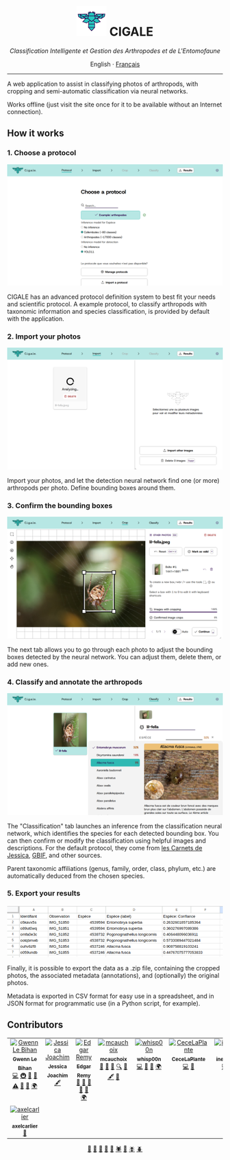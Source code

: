 <div align=center>
   <h1>
      <img src="./static/favicon.png" height="70">
      CIGALE
   </h1>
   <em>
			Classification Intelligente et Gestion des Arthropodes et de L'Entomofaune
   </em>

English · <a href="./README_FR.md">Français</a>

</div>

---

A web application to assist in classifying photos of arthropods, with cropping and semi-automatic classification via neural networks.

Works offline (just visit the site once for it to be available without an Internet connection).

## How it works

### 1. Choose a protocol

![](./tests/readme.spec.js-snapshots/screenshots-en-protocol-1-chromium-linux.png)

CIGALE has an advanced protocol definition system to best fit your needs and scientific protocol. A example protocol, to classify arthropods with taxonomic information and species classification, is provided by default with the application.

### 2. Import your photos

![](./tests/readme.spec.js-snapshots/screenshots-en-import-1-chromium-linux.png)

Import your photos, and let the detection neural network find one (or more) arthropods per photo. Define bounding boxes around them.

### 3. Confirm the bounding boxes

![](./tests/readme.spec.js-snapshots/screenshots-en-crop-1-chromium-linux.png)

The next tab allows you to go through each photo to adjust the bounding boxes detected by the neural network. You can adjust them, delete them, or add new ones.

### 4. Classify and annotate the arthropods

![](./tests/readme.spec.js-snapshots/screenshots-en-classify-1-chromium-linux.png)

The "Classification" tab launches an inference from the classification neural network, which identifies the species for each detected bounding box. You can then confirm or modify the classification using helpful images and descriptions. For the default protocol, they come from [les Carnets de Jessica](https://jessica-joachim.fr), [GBIF](https://gbif.org), and other sources.

Parent taxonomic affiliations (genus, family, order, class, phylum, etc.) are automatically deduced from the chosen species.

### 5. Export your results

![](./static/screenshot-exports-csv.png)

Finally, it is possible to export the data as a .zip file, containing the cropped photos, the associated metadata (annotations), and (optionally) the original photos.

Metadata is exported in CSV format for easy use in a spreadsheet, and in JSON format for programmatic use (in a Python script, for example).

## Contributors

<!-- ALL-CONTRIBUTORS-LIST:START - Do not remove or modify this section -->
<!-- prettier-ignore-start -->
<!-- markdownlint-disable -->
<table>
  <tbody>
    <tr>
      <td align="center" valign="top" width="14.28%"><a href="https://gwen.works/"><img src="https://avatars.githubusercontent.com/u/39094199?v=4?s=100" width="100px;" alt="Gwenn Le Bihan"/><br /><sub><b>Gwenn Le Bihan</b></sub></a><br /><a href="https://github.com/cigaleapp/cigale/commits?author=gwennlbh" title="Code">💻</a> <a href="https://github.com/cigaleapp/cigale/actions" title="Infrastructure (Hosting, Build-Tools, etc)">🚇</a> <a href="https://github.com/cigaleapp/cigale/issues/77" title="Maintenance">🚧</a> <a href="https://github.com/cigaleapp/cigale/milestones" title="Project Management">📆</a> <a href="https://github.com/cigaleapp/cigale/tree/main/tests" title="Tests">⚠️</a> <a href="https://www.figma.com/design/2TY5zZvwfuxyotEtRMlWq7/CIGALE-Designs?node-id=0-1&t=tbAUPD1mQBUX926G-1" title="Design">🎨</a> <a href="https://www.canva.com/design/DAGgr_TmduM/6ULoR8Qmb2In9_DkBiiP3A/edit" title="Talks">📢</a> <a href="https://weblate.gwen.works/projects/cigale/" title="Translation">🌍</a></td>
      <td align="center" valign="top" width="14.28%"><a href="https://jessica-joachim.com/qui-suis-je/"><img src="https://i0.wp.com/jessica-joachim.com/wp-content/uploads/2023/11/cropped-Paon-du-jour-2.png?s=100" width="100px;" alt="Jessica Joachim"/><br /><sub><b>Jessica Joachim</b></sub></a><br /><a href="https://cigaleapp.github.io/cigale/about" title="Content">🖋</a></td>
      <td align="center" valign="top" width="14.28%"><a href="https://github.com/edgaremy"><img src="https://avatars.githubusercontent.com/u/83783043?v=4?s=100" width="100px;" alt="Edgar Remy"/><br /><sub><b>Edgar Remy</b></sub></a><br /><a href="https://github.com/cigaleapp/cigale/issues?q=author%3Aedgaremy" title="Bug reports">🐛</a> <a href="#userTesting-edgaremy" title="User Testing">📓</a> <a href="https://cigaleapp.github.io/cigale/about" title="Data">🔣</a> <a href="#ideas-edgaremy" title="Ideas, Planning, & Feedback">🤔</a> <a href="https://github.com/cigaleapp/cigale/milestones" title="Project Management">📆</a> <a href="https://weblate.gwen.works/projects/cigale/" title="Translation">🌍</a></td>
      <td align="center" valign="top" width="14.28%"><a href="https://github.com/mcauchoix"><img src="https://avatars.githubusercontent.com/u/727164?v=4?s=100" width="100px;" alt="mcauchoix"/><br /><sub><b>mcauchoix</b></sub></a><br /><a href="https://github.com/cigaleapp/cigale/issues?q=author%3Amcauchoix" title="Bug reports">🐛</a> <a href="#userTesting-mcauchoix" title="User Testing">📓</a> <a href="#promotion-mcauchoix" title="Promotion">📣</a> <a href="#fundingFinding-mcauchoix" title="Funding Finding">🔍</a> <a href="#ideas-mcauchoix" title="Ideas, Planning, & Feedback">🤔</a> <a href="https://cigaleapp.github.io/cigale/about" title="Content">🖋</a> <a href="https://github.com/cigaleapp/cigale/milestones" title="Project Management">📆</a></td>
      <td align="center" valign="top" width="14.28%"><a href="https://github.com/WhiSp00n"><img src="https://avatars.githubusercontent.com/u/125924054?v=4?s=100" width="100px;" alt="whisp00n"/><br /><sub><b>whisp00n</b></sub></a><br /><a href="https://github.com/cigaleapp/cigale/commits?author=WhiSp00n" title="Code">💻</a> <a href="https://www.figma.com/design/2TY5zZvwfuxyotEtRMlWq7/CIGALE-Designs?node-id=0-1&t=tbAUPD1mQBUX926G-1" title="Design">🎨</a> <a href="https://www.canva.com/design/DAGgr_TmduM/6ULoR8Qmb2In9_DkBiiP3A/edit" title="Talks">📢</a> <a href="https://weblate.gwen.works/projects/cigale/" title="Translation">🌍</a></td>
      <td align="center" valign="top" width="14.28%"><a href="https://github.com/CceceLaPlante"><img src="https://avatars.githubusercontent.com/u/103273947?v=4?s=100" width="100px;" alt="CeceLaPlante"/><br /><sub><b>CeceLaPlante</b></sub></a><br /><a href="https://github.com/cigaleapp/cigale/commits?author=CceceLaPlante" title="Code">💻</a> <a href="https://www.canva.com/design/DAGgr_TmduM/6ULoR8Qmb2In9_DkBiiP3A/edit" title="Talks">📢</a></td>
      <td align="center" valign="top" width="14.28%"><a href="https://github.com/InesCharles"><img src="https://avatars.githubusercontent.com/u/128176927?v=4?s=100" width="100px;" alt="inescharles"/><br /><sub><b>inescharles</b></sub></a><br /><a href="https://github.com/cigaleapp/cigale/commits?author=InesCharles" title="Code">💻</a> <a href="https://www.canva.com/design/DAGgr_TmduM/6ULoR8Qmb2In9_DkBiiP3A/edit" title="Talks">📢</a> <a href="https://www.figma.com/design/2TY5zZvwfuxyotEtRMlWq7/CIGALE-Designs?node-id=0-1&t=tbAUPD1mQBUX926G-1" title="Design">🎨</a></td>
    </tr>
    <tr>
      <td align="center" valign="top" width="14.28%"><a href="https://github.com/axelcarlier"><img src="https://avatars.githubusercontent.com/u/32259135?v=4?s=100" width="100px;" alt="axelcarlier"/><br /><sub><b>axelcarlier</b></sub></a><br /><a href="https://github.com/cigaleapp/cigale/milestones" title="Project Management">📆</a></td>
    </tr>
  </tbody>
</table>

<!-- markdownlint-restore -->
<!-- prettier-ignore-end -->

<!-- ALL-CONTRIBUTORS-LIST:END -->

<p align="center">
  <a href="https://www.gbif.org/species/165599324">🐞</a>
  <a href="https://www.gbif.org/species/4342">🐜</a>
  <a href="https://www.gbif.org/species/797">🦋</a>
  <a href="https://www.gbif.org/species/1718308">🦗</a>
  <a href="https://www.gbif.org/species/1341976">🐝</a>
  <a href="https://www.gbif.org/species/1496">🕷️</a>
  <a href="https://www.gbif.org/species/797">🐛</a>
  <a href="https://www.gbif.org/species/1524843">🪰</a>
  <a href="https://www.gbif.org/species/1043502">🪲</a>
</p>
